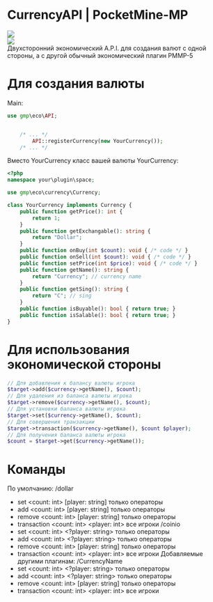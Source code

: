 # CurrencyAPI | PocketMine-MP
[![](https://poggit.pmmp.io/shield.state/EconomyAPI_Currences)](https://poggit.pmmp.io/p/EconomyAPI_Currences)<br>
[![](https://poggit.pmmp.io/shield.api/EconomyAPI_Currences)](https://poggit.pmmp.io/p/EconomyAPI_Currences)<br>
Двухсторонний экономический A.P.I. для создания валют с одной стороны, а с другой обычный экономический плагин PMMP-5

# Для создания валюты
Main:
```php
use gmp\eco\API;


	/* ... */
		API::registerCurrency(new YourCurrency());
	/* ... */
```
Вместо YourCurrency класс вашей валюты
YourCurrency:
```php
<?php
namespace your\plugin\space;

use gmp\eco\currency\Currency;

class YourCurrency implements Currency {
	public function getPrice(): int {
		return 1;
	}
	public function getExchangable(): string {
		return "Dollar";
	}
	public function onBuy(int $count): void { /* code */ }
	public function onSell(int $count): void { /* code */ }
	public function setPrice(int $price): void { /* code */ }
	public function getName(): string {
		return "Currency"; // currency name
	}
	public function getSing(): string {
		return "C"; // sing
	}
	public function isBuyable(): bool { return true; }
	public function isSalable(): bool { return true; }
}
```
# Для использования экономической стороны
```php
// Для добавления к балансу валюты игрока
$target->add($currency->getName(), $count);
// Для удаления из баланса валюты игрока
$target->remove($currency->getName(), $count);
// Для установки баланса валюты игрока
$target->set($currency->getName(), $count);
// Для совершения транзакции
$target->transaction($currency->getName(), $count $player);
// Для получения баланса валюты игрока
$count = $target->get($currency->getName());
```

# Команды
По умолчанию:
/dollar
 - set <count: int> [player: string] только операторы
 - add <count: int> [player: string] только операторы
 - remove <count: int> [player: string] только операторы
 - transaction <count: int> <player: int> все игроки
/coinio
 - set <count: int> <?player: string> только операторы
 - add <count: int> <?player: string> только операторы
 - remove <count: int> [player: string] только операторы
 - transaction <count: int> <player: int> все игроки
Добавляемые другими плагинам:
/CurrencyName
 - set <count: int> <?player: string> только операторы
 - add <count: int> <?player: string> только операторы
 - remove <count: int> [player: string] только операторы
 - transaction <count: int> <player: int> все игроки

